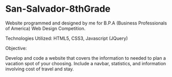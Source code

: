 # San-Salvador-8thGrade
Website programmed and designed by me for B.P.A (Business Professionals of America) Web Design Competition.

Technologies Utilized: HTML5, CSS3, Javascript (JQuery)

Objective: 

Develop and code a website that covers the information to needed to plan a vacation spot of your choosing.
Include a navbar, statistics, and information involving cost of travel and stay. 
